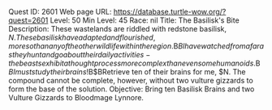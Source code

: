 Quest ID: 2601
Web page URL: https://database.turtle-wow.org/?quest=2601
Level: 50
Min Level: 45
Race: nil
Title: The Basilisk's Bite
Description: These wastelands are riddled with redstone basilisk, $N. These basilisk have adapted and flourished, more so than any of the other wildlife within the region.$B$BI have watched from afar as they hunt and go about their daily activities - the beasts exhibit a thought process more complex than even some humanoids.$B$BI must study their brains!$B$BRetrieve ten of their brains for me, $N. The compound cannot be complete, however, without two vulture gizzards to form the base of the solution.
Objective: Bring ten Basilisk Brains and two Vulture Gizzards to Bloodmage Lynnore.
